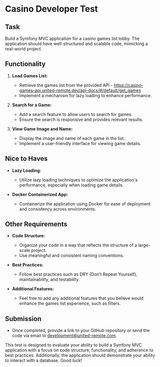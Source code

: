 # Casino Developer Test

## Task

Build a Symfony MVC application for a casino games list lobby. The application should have well-structured and scalable code, mimicking a real-world project.

## Functionality

1. **Load Games List:**
   - Retrieve the games list from the provided API - https://casino-games-api.united-remote.dev/api-docs/#/default/get_games
   - Implement a mechanism for lazy loading to enhance performance.

2. **Search for a Game:**
   - Add a search feature to allow users to search for games.
   - Ensure the search is responsive and provides relevant results.

3. **View Game Image and Name:**
   - Display the image and name of each game in the list.
   - Implement a user-friendly interface for viewing game details.

## Nice to Haves

- **Lazy Loading:**
  - Utilize lazy loading techniques to optimize the application's performance, especially when loading game details.

- **Docker Containerized App:**
  - Containerize the application using Docker for ease of deployment and consistency across environments.

## Other Requirements

- **Code Structure:**
  - Organize your code in a way that reflects the structure of a large-scale project.
  - Use meaningful and consistent naming conventions.

- **Best Practices:**
  - Follow best practices such as DRY (Don't Repeat Yourself), maintainability, and testability.

- **Additional Features:**
  - Feel free to add any additional features that you believe would enhance the games list experience, such as filters.

## Submission

- Once completed, provide a link to your GitHub repository or send the code via email to <development@united-remote.com>.

This test is designed to evaluate your ability to build a Symfony MVC application with a focus on code structure, functionality, and adherence to best practices. Additionally, the application should demonstrate your ability to interact with a database. Good luck!
